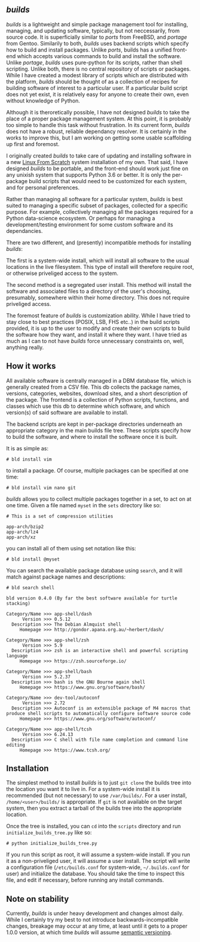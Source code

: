 ## *builds*

*builds* is a lightweight and simple package management tool for installing, managing,  and updating software, typically, but not neccessarily, from source code. It is superficially similar to *ports* from FreeBSD, and *portage* from Gentoo. Similarily to both, *builds* uses backend scripts which specify how to build and install packages. Unlike *ports*, builds has a unified front-end which accepts various commands to build and install the software. Unlike *portage*, *builds* uses pure-python for its scripts, rather than shell scripting. Unlike both, there is no central repository of scripts or packages. While I have created a modest library of scripts which are distributed with the platform, *builds* should be thought of as a collection of recipes for building software of interest to a particular user. If a particular build script does not yet exist, it is relatively easy for anyone to create their own, even without knowledge of Python.

Although it is theroretically possible, I have not designed *builds* to take the place of a proper package management system. At this point, it is probably too simple to handle this task without frustration. In its current form, *builds* does not have a robust, reliable dependancy resolver. It is certainly in the works to improve this, but I am working on getting some usable scaffolding up first and foremost.

I originally created *builds* to take care of updating and installing software in a new [Linux From Scratch](https://www.linuxfromscratch.org/) system installation of my own. That said, I have designed *builds* to be portable, and the front-end should work just fine on any unixish system that supports Python 3.6 or better. It is only the per-package build scripts that would need to be customized for each system, and for personal preferences.

Rather than managing all software for a particular system, *builds* is best suited to managing a specific subset of packages, collected for a specific purpose. For example, collectively managing all the packages required for a Python data-science ecosystem. Or perhaps for managing a development/testing environment for some custom software and its dependancies.

There are two different, and (presently) incompatible methods for installing *builds*: 

The first is a system-wide install, which will install all software to the usual locations in the live filesystem. This type of install will therefore require root, or otherwise priveliged access to the system.

The second method is a segregated user install. This method will install the software and associated files to a directory of the user's choosing, presumably, somewhere  within their home directory. This does not require priveliged access.

The foremost feature of *builds* is customization ability. While I have tried to stay close to best practices (POSIX, LSB, FHS etc..) in the build scripts provided, it is up to the user to modify and create their own scripts to build the software how they want, and install it where they want. I have tried as much as I can to not have *builds* force unnecessary constraints on, well, anything really.

## How it works

All available software is centrally managed in a DBM database file, which is generally created from a CSV file. This db collects the package names, versions, categories, websites, download sites, and a short description of the package. The frontend is a collection of Python scripts, functions, and classes which use this db to determine which software, and which version(s) of said software are available to install.

The backend scripts are kept in per-package directories underneath an appropriate category in the main builds file tree. These scripts specify how to build the software, and where to install the software once it is built.

It is as simple as:

	# bld install vim
	
to install a package. Of course, multiple packages can be specified at one time:

	# bld install vim nano git
	
*builds* allows you to collect multiple packages together in a set, to act on at one time. Given a file named `myset` in the `sets` directory like so:

	# This is a set of compression utilities

	app-arch/bzip2
	app-arch/lz4
	app-arch/xz

you can install all of them using set notation like this:

	# bld install @myset
	
You can search the available package database using `search`, and it will match against package names and descriptions:

	# bld search shell
	
	bld version 0.4.0 (By far the best software available for turtle stacking)

	Category/Name >>> app-shell/dash
	      Version >>> 0.5.12
	  Description >>> The Debian Almquist shell
	     Homepage >>> http://gondor.apana.org.au/~herbert/dash/

	Category/Name >>> app-shell/zsh
	      Version >>> 5.9
	  Description >>> zsh is an interactive shell and powerful scripting language
	     Homepage >>> https://zsh.sourceforge.io/

	Category/Name >>> app-shell/bash
	      Version >>> 5.2.37
	  Description >>> bash is the GNU Bourne again shell
	     Homepage >>> https://www.gnu.org/software/bash/

	Category/Name >>> dev-tool/autoconf
	      Version >>> 2.72
	  Description >>> Autoconf is an extensible package of M4 macros that produce shell scripts to automatically configure software source code
	     Homepage >>> https://www.gnu.org/software/autoconf/

	Category/Name >>> app-shell/tcsh
	      Version >>> 6.24.13
	  Description >>> C shell with file name completion and command line editing
	     Homepage >>> https://www.tcsh.org/

## Installation

The simplest method to install *builds* is to just `git clone` the builds tree into the location you want it to live in. For a system-wide install it is recommended (but not necessary) to use `/var/builds/`. For a user install, `/home/<user>/builds/` is appropriate. If `git` is not available on the target system, then you extract a tarball of the builds tree into the appropriate location.

Once the tree is installed, you can `cd` into the `scripts` directory and run `initialize_builds_tree.py` like so:

	# python initialize_builds_tree.py

If you run this script as root, it will assume a system-wide install. If you run it as a non-priveliged user, it will assume a user install. The script will write a configuration file (`/etc/builds.conf` for system-wide, `~/.builds.conf` for user) and initialize the database. You should take the time to inspect this file, and edit if necessary, before running any install commands. 

## Note on stability

Currently, *builds* is under heavy development  and changes almost daily. While I certainly try my best to not introduce backwards-incompatible changes, breakage may occur at any time, at least until it gets to a proper 1.0.0 version, at which time *builds* will assume [semantic versioning](https://semver.org/).